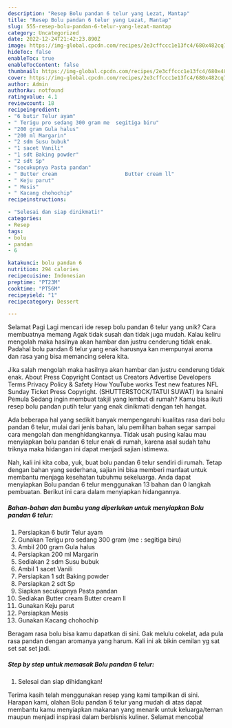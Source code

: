 ```yaml
---
description: "Resep Bolu pandan 6 telur yang Lezat, Mantap"
title: "Resep Bolu pandan 6 telur yang Lezat, Mantap"
slug: 555-resep-bolu-pandan-6-telur-yang-lezat-mantap
category: Uncategorized
date: 2022-12-24T21:42:23.890Z
image: https://img-global.cpcdn.com/recipes/2e3cffccc1e13fc4/680x482cq70/bolu-pandan-6-telur-foto-resep-utama.jpg
hideToc: false
enableToc: true
enableTocContent: false
thumbnail: https://img-global.cpcdn.com/recipes/2e3cffccc1e13fc4/680x482cq70/bolu-pandan-6-telur-foto-resep-utama.jpg
cover: https://img-global.cpcdn.com/recipes/2e3cffccc1e13fc4/680x482cq70/bolu-pandan-6-telur-foto-resep-utama.jpg
author: Admin
authorAv: notfound
ratingvalue: 4.1
reviewcount: 18
recipeingredient:
- "6 butir Telur ayam"
- " Terigu pro sedang 300 gram me  segitiga biru"
- "200 gram Gula halus"
- "200 ml Margarin"
- "2 sdm Susu bubuk"
- "1 sacet Vanili"
- "1 sdt Baking powder"
- "2 sdt Sp"
- "secukupnya Pasta pandan"
- " Butter cream                      Butter cream ll"
- " Keju parut"
- " Mesis"
- " Kacang chohochip"
recipeinstructions:

- "Selesai dan siap dinikmati!"
categories:
- Resep
tags:
- bolu
- pandan
- 6

katakunci: bolu pandan 6 
nutrition: 294 calories
recipecuisine: Indonesian
preptime: "PT23M"
cooktime: "PT56M"
recipeyield: "1"
recipecategory: Dessert

---
```



Selamat Pagi Lagi mencari ide resep bolu pandan 6 telur yang unik? Cara membuatnya memang Agak tidak susah dan tidak juga mudah. Kalau keliru mengolah maka hasilnya akan hambar dan justru cenderung tidak enak. Padahal bolu pandan 6 telur yang enak harusnya kan mempunyai aroma dan rasa yang bisa memancing selera kita.


Jika salah mengolah maka hasilnya akan hambar dan justru cenderung tidak enak. About Press Copyright Contact us Creators Advertise Developers Terms Privacy Policy &amp; Safety How YouTube works Test new features NFL Sunday Ticket Press Copyright. (SHUTTERSTOCK/TATUI SUWAT) Ira Isnaini Pemula Sedang ingin membuat takjil yang lembut di rumah? Kamu bisa ikuti resep bolu pandan putih telur yang enak dinikmati dengan teh hangat.

Ada beberapa hal yang sedikit banyak mempengaruhi kualitas rasa dari bolu pandan 6 telur, mulai dari jenis bahan, lalu pemilihan bahan segar sampai cara mengolah dan menghidangkannya. Tidak usah pusing kalau mau menyiapkan bolu pandan 6 telur enak di rumah, karena asal sudah tahu triknya maka hidangan ini dapat menjadi sajian istimewa.


Nah, kali ini kita coba, yuk, buat bolu pandan 6 telur sendiri di rumah. Tetap dengan bahan yang sederhana, sajian ini bisa memberi manfaat untuk membantu menjaga kesehatan tubuhmu sekeluarga. Anda dapat menyiapkan Bolu pandan 6 telur menggunakan 13 bahan dan 0 langkah pembuatan. Berikut ini cara dalam menyiapkan hidangannya.

<!--inarticleads1-->

##### Bahan-bahan dan bumbu yang diperlukan untuk menyiapkan Bolu pandan 6 telur:

1. Persiapkan 6 butir Telur ayam
1. Gunakan  Terigu pro sedang 300 gram (me : segitiga biru)
1. Ambil 200 gram Gula halus
1. Persiapkan 200 ml Margarin
1. Sediakan 2 sdm Susu bubuk
1. Ambil 1 sacet Vanili
1. Persiapkan 1 sdt Baking powder
1. Persiapkan 2 sdt Sp
1. Siapkan secukupnya Pasta pandan
1. Sediakan  Butter cream                      Butter cream ll
1. Gunakan  Keju parut
1. Persiapkan  Mesis
1. Gunakan  Kacang chohochip


Beragam rasa bolu bisa kamu dapatkan di sini. Gak melulu cokelat, ada pula rasa pandan dengan aromanya yang harum. Kali ini ak bikin cemilan yg sat set sat set jadi. 

<!--inarticleads2-->

##### Step by step untuk memasak Bolu pandan 6 telur:


1. Selesai dan siap dihidangkan!



Terima kasih telah menggunakan resep yang kami tampilkan di sini. Harapan kami, olahan Bolu pandan 6 telur yang mudah di atas dapat membantu kamu menyiapkan makanan yang menarik untuk keluarga/teman maupun menjadi inspirasi dalam berbisnis kuliner. Selamat mencoba!
